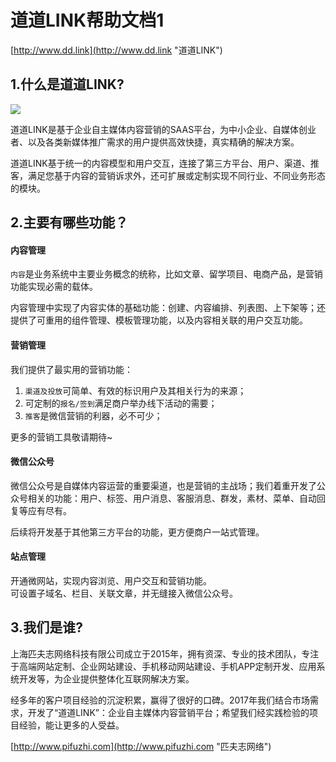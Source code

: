 # 道道LINK帮助文档1

[http://www.dd.link](http://www.dd.link "道道LINK")

## 1.什么是道道LINK?

![](/assets/logo.png)

道道LINK是基于企业自主媒体内容营销的SAAS平台，为中小企业、自媒体创业者、以及各类新媒体推广需求的用户提供高效快捷，真实精确的解决方案。

道道LINK基于统一的内容模型和用户交互，连接了第三方平台、用户、渠道、推客，满足您基于内容的营销诉求外，还可扩展或定制实现不同行业、不同业务形态的模块。

## 2.主要有哪些功能？

#### 内容管理

`内容`是业务系统中主要业务概念的统称，比如文章、留学项目、电商产品，是营销功能实现必需的载体。

内容管理中实现了内容实体的基础功能：创建、内容编排、列表图、上下架等；还提供了可重用的组件管理、模板管理功能，以及内容相关联的用户交互功能。

#### 营销管理

我们提供了最实用的营销功能：  
1. `渠道及投放`可简单、有效的标识用户及其相关行为的来源；  
2. 可定制的`报名/签到`满足商户举办线下活动的需要；  
3. `推客`是微信营销的利器，必不可少；

更多的营销工具敬请期待~

#### 微信公众号

微信公众号是自媒体内容运营的重要渠道，也是营销的主战场；我们着重开发了公众号相关的功能：用户、标签、用户消息、客服消息、群发，素材、菜单、自动回复等应有尽有。

后续将开发基于其他第三方平台的功能，更方便商户一站式管理。

#### 站点管理

开通微网站，实现内容浏览、用户交互和营销功能。  
可设置子域名、栏目、关联文章，并无缝接入微信公众号。

## 3.我们是谁?

上海匹夫志网络科技有限公司成立于2015年，拥有资深、专业的技术团队，专注于高端网站定制、企业网站建设、手机移动网站建设、手机APP定制开发、应用系统开发等，为企业提供整体化互联网解决方案。

经多年的客户项目经验的沉淀积累，赢得了很好的口碑。2017年我们结合市场需求，开发了“道道LINK”：企业自主媒体内容营销平台；希望我们经实践检验的项目经验，能让更多的人受益。

[http://www.pifuzhi.com](http://www.pifuzhi.com "匹夫志网络")

